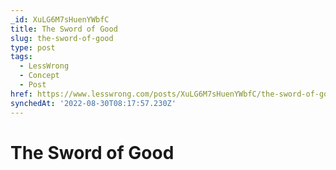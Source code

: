```yaml
---
_id: XuLG6M7sHuenYWbfC
title: The Sword of Good
slug: the-sword-of-good
type: post
tags:
  - LessWrong
  - Concept
  - Post
href: https://www.lesswrong.com/posts/XuLG6M7sHuenYWbfC/the-sword-of-good
synchedAt: '2022-08-30T08:17:57.230Z'
---
```


# The Sword of Good
